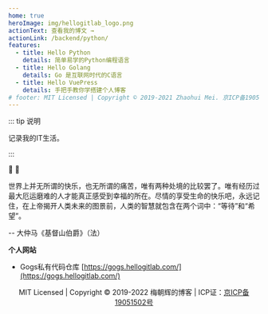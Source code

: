 ```yaml
---
home: true
heroImage: img/hellogitlab_logo.png
actionText: 查看我的博文 →
actionLink: /backend/python/
features:
  - title: Hello Python
    details: 简单易学的Python编程语言
  - title: Hello Golang
    details: Go 是互联网时代的C语言
  - title: Hello VuePress 
    details: 手把手教你学搭建个人博客
# footer: MIT Licensed | Copyright © 2019-2021 Zhaohui Mei. 京ICP备19051502号-1 
---
```








::: tip 说明


记录我的IT生活。

:::

:tada: :100:


世界上并无所谓的快乐，也无所谓的痛苦，唯有两种处境的比较罢了。唯有经历过最大厄运磨难的人才能真正感受到幸福的所在。尽情的享受生命的快乐吧，永远记住，在上帝揭开人类未来的图景前，人类的智慧就包含在两个词中：“等待”和“希望”。

-- 大仲马《基督山伯爵》（法）



**个人网站**

- Gogs私有代码仓库 [https://gogs.hellogitlab.com/](https://gogs.hellogitlab.com/)




<p style="text-align:center;">MIT Licensed | Copyright © 2019-2022 梅朝辉的博客 | ICP证：<a href="https://beian.miit.gov.cn" target="_blank" rel="noopener noreferrer">京ICP备19051502号</a></p>

